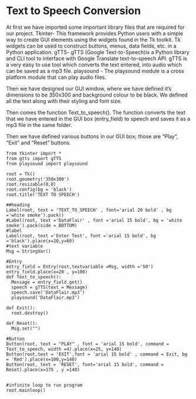 # Text to Speech Conversion

At first we have imported some important library files that are required for our project.
Tkinter- This framework provides Python users with a simple way to create GUI elements using the widgets found in the Tk toolkit. Tk widgets can be used to construct buttons, menus, data fields, etc. in a Python application.
gTTS- gTTS (Google Text-to-Speech)is a Python library and CLI tool to interface with Google Translate text-to-speech API. gTTS is a very easy to use tool which converts the text entered, into audio which can be saved as a mp3 file.
playsound - The playsound module is a cross platform module that can play audio files.
 
Then we have designed our GUI window, where we have defined it’s dimensions to be 350x300 and background colour to be black. We defined all the text along with their styling and font size.
 
Then comes the function Text_to_speech(). The function converts the text that we have entered in the GUI box (entry_field) to speech and saves it as a mp3 file in the same folder.
 
Then we have defined various buttons in our GUI box; those are “Play”, “Exit” and “Reset” buttons.


 
       
    from tkinter import *
    from gtts import gTTS
    from playsound import playsound

    root = Tk()
    root.geometry('350x300')
    root.resizable(0,0)
    root.config(bg = 'black')
    root.title('TEXT TO SPEECH')

    ##heading
    Label(root, text = 'TEXT_TO_SPEECH' , font='arial 20 bold' , bg ='white smoke').pack()
    #Label(root, text ='DataFlair' , font ='arial 15 bold', bg = 'white smoke').pack(side = BOTTOM)
    #label
    Label(root, text ='Enter Text', font ='arial 15 bold', bg ='black').place(x=20,y=60)
    #text variable
    Msg = StringVar()

    #Entry
    entry_field = Entry(root,textvariable =Msg, width ='50')
    entry_field.place(x=20 , y=100)
    def Text_to_speech():
      Message = entry_field.get()
      speech = gTTS(text = Message)
      speech.save('DataFlair.mp3')
      playsound('DataFlair.mp3')

    def Exit():
      root.destroy()

    def Reset():
      Msg.set("")

    #Button
    Button(root, text = "PLAY" , font = 'arial 15 bold', command = Text_to_speech, width =4).place(x=25, y=140)
    Button(root,text = 'EXIT',font = 'arial 15 bold' , command = Exit, bg = 'Red').place(x=100,y=140)
    Button(root, text = 'RESET', font='arial 15 bold', command = Reset).place(x=175 , y =140)


    #infinite loop to run program
    root.mainloop()

